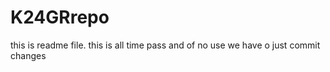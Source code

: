 
# K24GRrepo
this is readme file.
this is all time pass and of no use we have o just commit changes
